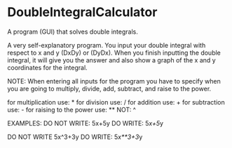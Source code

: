 # DoubleIntegralCalculator
A program (GUI) that solves double integrals.

A very self-explanatory program.
You input your double integral with respect to x and y (DxDy) or (DyDx).
When you finish inputting the double integral, it will give you the answer and also show a graph of the x and y coordinates for the integral.

NOTE: When entering all inputs for the program you have to specify when you are going to multiply, divide, add, subtract, and raise to the power.

for multiplication use: *
for division use: /
for addition use: +
for subtraction use: -
for raising to the power use: ** NOT: ^

EXAMPLES: 
DO NOT WRITE: 5x+5y
DO WRITE: 5*x+5*y

DO NOT WRITE 5x^3+3y
DO WRITE: 5*x**3+3*y

